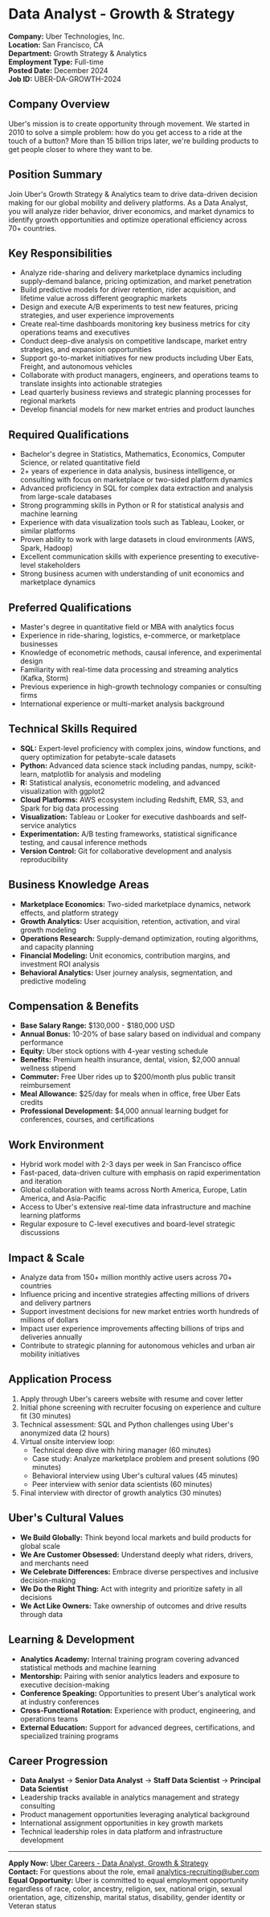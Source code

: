 # Data Analyst - Growth & Strategy

**Company:** Uber Technologies, Inc.  
**Location:** San Francisco, CA  
**Department:** Growth Strategy & Analytics  
**Employment Type:** Full-time  
**Posted Date:** December 2024  
**Job ID:** UBER-DA-GROWTH-2024  

## Company Overview

Uber's mission is to create opportunity through movement. We started in 2010 to solve a simple problem: how do you get access to a ride at the touch of a button? More than 15 billion trips later, we're building products to get people closer to where they want to be.

## Position Summary

Join Uber's Growth Strategy & Analytics team to drive data-driven decision making for our global mobility and delivery platforms. As a Data Analyst, you will analyze rider behavior, driver economics, and market dynamics to identify growth opportunities and optimize operational efficiency across 70+ countries.

## Key Responsibilities

- Analyze ride-sharing and delivery marketplace dynamics including supply-demand balance, pricing optimization, and market penetration
- Build predictive models for driver retention, rider acquisition, and lifetime value across different geographic markets
- Design and execute A/B experiments to test new features, pricing strategies, and user experience improvements
- Create real-time dashboards monitoring key business metrics for city operations teams and executives
- Conduct deep-dive analysis on competitive landscape, market entry strategies, and expansion opportunities
- Support go-to-market initiatives for new products including Uber Eats, Freight, and autonomous vehicles
- Collaborate with product managers, engineers, and operations teams to translate insights into actionable strategies
- Lead quarterly business reviews and strategic planning processes for regional markets
- Develop financial models for new market entries and product launches

## Required Qualifications

- Bachelor's degree in Statistics, Mathematics, Economics, Computer Science, or related quantitative field
- 2+ years of experience in data analysis, business intelligence, or consulting with focus on marketplace or two-sided platform dynamics
- Advanced proficiency in SQL for complex data extraction and analysis from large-scale databases
- Strong programming skills in Python or R for statistical analysis and machine learning
- Experience with data visualization tools such as Tableau, Looker, or similar platforms
- Proven ability to work with large datasets in cloud environments (AWS, Spark, Hadoop)
- Excellent communication skills with experience presenting to executive-level stakeholders
- Strong business acumen with understanding of unit economics and marketplace dynamics

## Preferred Qualifications

- Master's degree in quantitative field or MBA with analytics focus
- Experience in ride-sharing, logistics, e-commerce, or marketplace businesses
- Knowledge of econometric methods, causal inference, and experimental design
- Familiarity with real-time data processing and streaming analytics (Kafka, Storm)
- Previous experience in high-growth technology companies or consulting firms
- International experience or multi-market analysis background

## Technical Skills Required

- **SQL:** Expert-level proficiency with complex joins, window functions, and query optimization for petabyte-scale datasets
- **Python:** Advanced data science stack including pandas, numpy, scikit-learn, matplotlib for analysis and modeling
- **R:** Statistical analysis, econometric modeling, and advanced visualization with ggplot2
- **Cloud Platforms:** AWS ecosystem including Redshift, EMR, S3, and Spark for big data processing
- **Visualization:** Tableau or Looker for executive dashboards and self-service analytics
- **Experimentation:** A/B testing frameworks, statistical significance testing, and causal inference methods
- **Version Control:** Git for collaborative development and analysis reproducibility

## Business Knowledge Areas

- **Marketplace Economics:** Two-sided marketplace dynamics, network effects, and platform strategy
- **Growth Analytics:** User acquisition, retention, activation, and viral growth modeling
- **Operations Research:** Supply-demand optimization, routing algorithms, and capacity planning
- **Financial Modeling:** Unit economics, contribution margins, and investment ROI analysis
- **Behavioral Analytics:** User journey analysis, segmentation, and predictive modeling

## Compensation & Benefits

- **Base Salary Range:** $130,000 - $180,000 USD
- **Annual Bonus:** 10-20% of base salary based on individual and company performance
- **Equity:** Uber stock options with 4-year vesting schedule
- **Benefits:** Premium health insurance, dental, vision, $2,000 annual wellness stipend
- **Commuter:** Free Uber rides up to $200/month plus public transit reimbursement
- **Meal Allowance:** $25/day for meals when in office, free Uber Eats credits
- **Professional Development:** $4,000 annual learning budget for conferences, courses, and certifications

## Work Environment

- Hybrid work model with 2-3 days per week in San Francisco office
- Fast-paced, data-driven culture with emphasis on rapid experimentation and iteration
- Global collaboration with teams across North America, Europe, Latin America, and Asia-Pacific
- Access to Uber's extensive real-time data infrastructure and machine learning platforms
- Regular exposure to C-level executives and board-level strategic discussions

## Impact & Scale

- Analyze data from 150+ million monthly active users across 70+ countries
- Influence pricing and incentive strategies affecting millions of drivers and delivery partners
- Support investment decisions for new market entries worth hundreds of millions of dollars
- Impact user experience improvements affecting billions of trips and deliveries annually
- Contribute to strategic planning for autonomous vehicles and urban air mobility initiatives

## Application Process

1. Apply through Uber's careers website with resume and cover letter
2. Initial phone screening with recruiter focusing on experience and culture fit (30 minutes)
3. Technical assessment: SQL and Python challenges using Uber's anonymized data (2 hours)
4. Virtual onsite interview loop:
   - Technical deep dive with hiring manager (60 minutes)
   - Case study: Analyze marketplace problem and present solutions (90 minutes)
   - Behavioral interview using Uber's cultural values (45 minutes)
   - Peer interview with senior data scientists (60 minutes)
5. Final interview with director of growth analytics (30 minutes)

## Uber's Cultural Values

- **We Build Globally:** Think beyond local markets and build products for global scale
- **We Are Customer Obsessed:** Understand deeply what riders, drivers, and merchants need
- **We Celebrate Differences:** Embrace diverse perspectives and inclusive decision-making
- **We Do the Right Thing:** Act with integrity and prioritize safety in all decisions
- **We Act Like Owners:** Take ownership of outcomes and drive results through data

## Learning & Development

- **Analytics Academy:** Internal training program covering advanced statistical methods and machine learning
- **Mentorship:** Pairing with senior analytics leaders and exposure to executive decision-making
- **Conference Speaking:** Opportunities to present Uber's analytical work at industry conferences
- **Cross-Functional Rotation:** Experience with product, engineering, and operations teams
- **External Education:** Support for advanced degrees, certifications, and specialized training programs

## Career Progression

- **Data Analyst** → **Senior Data Analyst** → **Staff Data Scientist** → **Principal Data Scientist**
- Leadership tracks available in analytics management and strategy consulting
- Product management opportunities leveraging analytical background
- International assignment opportunities in key growth markets
- Technical leadership roles in data platform and infrastructure development

---

**Apply Now:** [Uber Careers - Data Analyst, Growth & Strategy](https://www.uber.com/us/en/careers/list/140350/)  
**Contact:** For questions about the role, email analytics-recruiting@uber.com  
**Equal Opportunity:** Uber is committed to equal employment opportunity regardless of race, color, ancestry, religion, sex, national origin, sexual orientation, age, citizenship, marital status, disability, gender identity or Veteran status